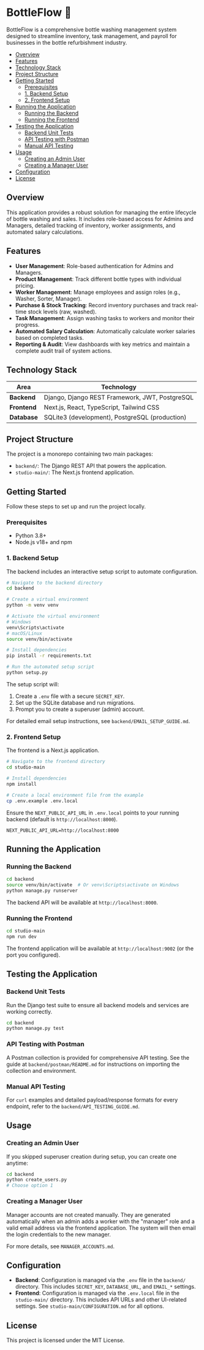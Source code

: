 <!-- omit in toc -->
# BottleFlow 🍾

BottleFlow is a comprehensive bottle washing management system designed to streamline inventory, task management, and payroll for businesses in the bottle refurbishment industry.

- [Overview](#overview)
- [Features](#features)
- [Technology Stack](#technology-stack)
- [Project Structure](#project-structure)
- [Getting Started](#getting-started)
  - [Prerequisites](#prerequisites)
  - [1. Backend Setup](#1-backend-setup)
  - [2. Frontend Setup](#2-frontend-setup)
- [Running the Application](#running-the-application)
  - [Running the Backend](#running-the-backend)
  - [Running the Frontend](#running-the-frontend)
- [Testing the Application](#testing-the-application)
  - [Backend Unit Tests](#backend-unit-tests)
  - [API Testing with Postman](#api-testing-with-postman)
  - [Manual API Testing](#manual-api-testing)
- [Usage](#usage)
  - [Creating an Admin User](#creating-an-admin-user)
  - [Creating a Manager User](#creating-a-manager-user)
- [Configuration](#configuration)
- [License](#license)

## Overview

This application provides a robust solution for managing the entire lifecycle of bottle washing and sales. It includes role-based access for Admins and Managers, detailed tracking of inventory, worker assignments, and automated salary calculations.

## Features

- **User Management**: Role-based authentication for Admins and Managers.
- **Product Management**: Track different bottle types with individual pricing.
- **Worker Management**: Manage employees and assign roles (e.g., Washer, Sorter, Manager).
- **Purchase & Stock Tracking**: Record inventory purchases and track real-time stock levels (raw, washed).
- **Task Management**: Assign washing tasks to workers and monitor their progress.
- **Automated Salary Calculation**: Automatically calculate worker salaries based on completed tasks.
- **Reporting & Audit**: View dashboards with key metrics and maintain a complete audit trail of system actions.

## Technology Stack

| Area     | Technology                                       |
|----------|--------------------------------------------------|
| **Backend**  | Django, Django REST Framework, JWT, PostgreSQL |
| **Frontend** | Next.js, React, TypeScript, Tailwind CSS         |
| **Database** | SQLite3 (development), PostgreSQL (production)   |

## Project Structure

The project is a monorepo containing two main packages:

- `backend/`: The Django REST API that powers the application.
- `studio-main/`: The Next.js frontend application.

## Getting Started

Follow these steps to set up and run the project locally.

### Prerequisites

- Python 3.8+
- Node.js v18+ and npm

### 1. Backend Setup

The backend includes an interactive setup script to automate configuration.

```bash
# Navigate to the backend directory
cd backend

# Create a virtual environment
python -m venv venv

# Activate the virtual environment
# Windows
venv\Scripts\activate
# macOS/Linux
source venv/bin/activate

# Install dependencies
pip install -r requirements.txt

# Run the automated setup script
python setup.py
```

The setup script will:
1. Create a `.env` file with a secure `SECRET_KEY`.
2. Set up the SQLite database and run migrations.
3. Prompt you to create a superuser (admin) account.

For detailed email setup instructions, see `backend/EMAIL_SETUP_GUIDE.md`.

### 2. Frontend Setup

The frontend is a Next.js application.

```bash
# Navigate to the frontend directory
cd studio-main

# Install dependencies
npm install

# Create a local environment file from the example
cp .env.example .env.local
```

Ensure the `NEXT_PUBLIC_API_URL` in `.env.local` points to your running backend (default is `http://localhost:8000`).

```.env.local
NEXT_PUBLIC_API_URL=http://localhost:8000
```

## Running the Application

### Running the Backend

```bash
cd backend
source venv/bin/activate  # Or venv\Scripts\activate on Windows
python manage.py runserver
```
The backend API will be available at `http://localhost:8000`.

### Running the Frontend

```bash
cd studio-main
npm run dev
```
The frontend application will be available at `http://localhost:9002` (or the port you configured).

## Testing the Application

### Backend Unit Tests

Run the Django test suite to ensure all backend models and services are working correctly.

```bash
cd backend
python manage.py test
```

### API Testing with Postman

A Postman collection is provided for comprehensive API testing. See the guide at `backend/postman/README.md` for instructions on importing the collection and environment.

### Manual API Testing

For `curl` examples and detailed payload/response formats for every endpoint, refer to the `backend/API_TESTING_GUIDE.md`.

## Usage

### Creating an Admin User
If you skipped superuser creation during setup, you can create one anytime:
```bash
cd backend
python create_users.py
# Choose option 1
```

### Creating a Manager User
Manager accounts are not created manually. They are generated automatically when an admin adds a worker with the "manager" role and a valid email address via the frontend application. The system will then email the login credentials to the new manager.

For more details, see `MANAGER_ACCOUNTS.md`.

## Configuration

- **Backend**: Configuration is managed via the `.env` file in the `backend/` directory. This includes `SECRET_KEY`, `DATABASE_URL`, and `EMAIL_*` settings.
- **Frontend**: Configuration is managed via the `.env.local` file in the `studio-main/` directory. This includes API URLs and other UI-related settings. See `studio-main/CONFIGURATION.md` for all options.

## License

This project is licensed under the MIT License.